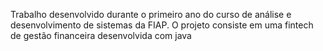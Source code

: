 Trabalho desenvolvido durante o primeiro ano do curso de análise e desenvolvimento de sistemas da FIAP. O projeto consiste em uma fintech de gestão financeira desenvolvida com java
